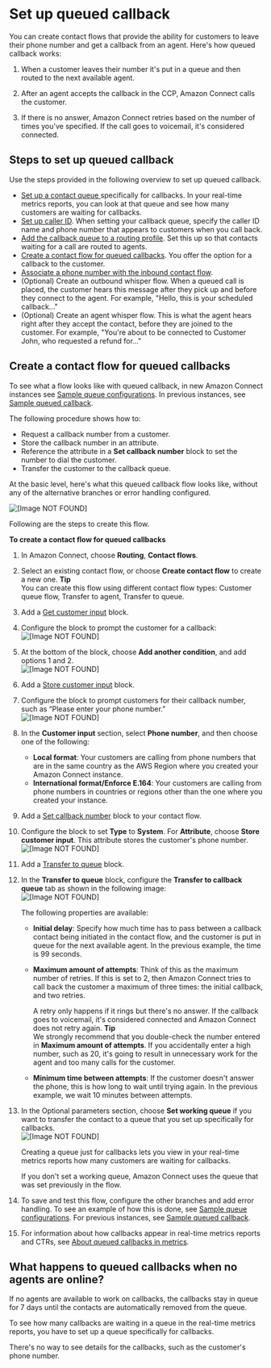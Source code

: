 # Set up queued callback<a name="setup-queued-callback"></a>

You can create contact flows that provide the ability for customers to leave their phone number and get a callback from an agent\. Here's how queued callback works: 

1. When a customer leaves their number it's put in a queue and then routed to the next available agent\.

1. After an agent accepts the callback in the CCP, Amazon Connect calls the customer\.

1. If there is no answer, Amazon Connect retries based on the number of times you've specified\. If the call goes to voicemail, it's considered connected\. 

## Steps to set up queued callback<a name="setup-queued-callback-overview"></a>

Use the steps provided in the following overview to set up queued callback\. 
+ [Set up a contact queue ](create-queue.md) specifically for callbacks\. In your real\-time metrics reports, you can look at that queue and see how many customers are waiting for callbacks\.
+ [Set up caller ID](queues-callerid.md)\. When setting your callback queue, specify the caller ID name and phone number that appears to customers when you call back\. 
+ [Add the callback queue to a routing profile](routing-profiles.md)\. Set this up so that contacts waiting for a call are routed to agents\. 
+ [Create a contact flow for queued callbacks](#queued-callback-contact-flow)\. You offer the option for a callback to the customer\. 
+ [Associate a phone number with the inbound contact flow](associate-phone-number.md)\. 
+ \(Optional\) Create an outbound whisper flow\. When a queued call is placed, the customer hears this message after they pick up and before they connect to the agent\. For example, "Hello, this is your scheduled callback\.\.\."
+ \(Optional\) Create an agent whisper flow\. This is what the agent hears right after they accept the contact, before they are joined to the customer\. For example, "You're about to be connected to Customer John, who requested a refund for\.\.\."

## Create a contact flow for queued callbacks<a name="queued-callback-contact-flow"></a>

To see what a flow looks like with queued callback, in new Amazon Connect instances see [Sample queue configurations](sample-queue-configurations.md)\. In previous instances, see [Sample queued callback](sample-queued-callback.md)\.

The following procedure shows how to:
+ Request a callback number from a customer\.
+ Store the callback number in an attribute\.
+ Reference the attribute in a **Set callback number** block to set the number to dial the customer\.
+ Transfer the customer to the callback queue\.

At the basic level, here's what this queued callback flow looks like, without any of the alternative branches or error handling configured\.

![\[Image NOT FOUND\]](http://docs.aws.amazon.com/connect/latest/adminguide/images/queued-callback-flow.png)

Following are the steps to create this flow\.

**To create a contact flow for queued callbacks**

1. In Amazon Connect, choose **Routing**, **Contact flows**\.

1. Select an existing contact flow, or choose **Create contact flow** to create a new one\.
**Tip**  
You can create this flow using different contact flow types: Customer queue flow, Transfer to agent, Transfer to queue\. 

1. Add a [Get customer input](get-customer-input.md) block\.

1. Configure the block to prompt the customer for a callback:   
![\[Image NOT FOUND\]](http://docs.aws.amazon.com/connect/latest/adminguide/images/get-customer-input-callback.png)

1. At the bottom of the block, choose **Add another condition**, and add options 1 and 2\.   
![\[Image NOT FOUND\]](http://docs.aws.amazon.com/connect/latest/adminguide/images/options-1-and-2.png)

1. Add a [Store customer input](store-customer-input.md) block\.

1. Configure the block to prompt customers for their callback number, such as “Please enter your phone number\.”  
![\[Image NOT FOUND\]](http://docs.aws.amazon.com/connect/latest/adminguide/images/store-customer-input.png)

1. In the **Customer input** section, select **Phone number**, and then choose one of the following: 
   + **Local format**: Your customers are calling from phone numbers that are in the same country as the AWS Region where you created your Amazon Connect instance\.
   + **International format/Enforce E\.164**: Your customers are calling from phone numbers in countries or regions other than the one where you created your instance\.

1. Add a [Set callback number](set-callback-number.md) block to your contact flow\.

1. Configure the block to set **Type** to **System**\. For **Attribute**, choose **Store customer input**\. This attribute stores the customer's phone number\.  
![\[Image NOT FOUND\]](http://docs.aws.amazon.com/connect/latest/adminguide/images/set-callback-number2.png)

1. Add a [Transfer to queue](transfer-to-queue.md) block\. 

1. In the **Transfer to queue** block, configure the **Transfer to callback queue** tab as shown in the following image:   
![\[Image NOT FOUND\]](http://docs.aws.amazon.com/connect/latest/adminguide/images/transfer-to-callback-queue-tab.png)

   The following properties are available:
   + **Initial delay**: Specify how much time has to pass between a callback contact being initiated in the contact flow, and the customer is put in queue for the next available agent\. In the previous example, the time is 99 seconds\.
   + **Maximum amount of attempts**: Think of this as the maximum number of retries\. If this is set to 2, then Amazon Connect tries to call back the customer a maximum of three times: the initial callback, and two retries\. 

     A retry only happens if it rings but there's no answer\. If the callback goes to voicemail, it's considered connected and Amazon Connect does not retry again\.
**Tip**  
We strongly recommend that you double\-check the number entered in **Maximum amount of attempts**\. If you accidentally enter a high number, such as 20, it's going to result in unnecessary work for the agent and too many calls for the customer\.
   + **Minimum time between attempts**: If the customer doesn't answer the phone, this is how long to wait until trying again\. In the previous example, we wait 10 minutes between attempts\.

1. In the Optional parameters section, choose **Set working queue** if you want to transfer the contact to a queue that you set up specifically for callbacks\.   
![\[Image NOT FOUND\]](http://docs.aws.amazon.com/connect/latest/adminguide/images/transfer-to-callback-queue-tab-set-working-queue.png)

   Creating a queue just for callbacks lets you view in your real\-time metrics reports how many customers are waiting for callbacks\.

   If you don't set a working queue, Amazon Connect uses the queue that was set previously in the flow\.

1. To save and test this flow, configure the other branches and add error handling\. To see an example of how this is done, see [Sample queue configurations](sample-queue-configurations.md)\. For previous instances, see [Sample queued callback](sample-queued-callback.md)\. 

1. For information about how callbacks appear in real\-time metrics reports and CTRs, see [About queued callbacks in metrics](about-queued-callbacks.md)\. 

## What happens to queued callbacks when no agents are online?<a name="queued-callback-no-agents-available"></a>

If no agents are available to work on callbacks, the callbacks stay in queue for 7 days until the contacts are automatically removed from the queue\.

To see how many callbacks are waiting in a queue in the real\-time metrics reports, you have to set up a queue specifically for callbacks\.

There's no way to see details for the callbacks, such as the customer's phone number\. 